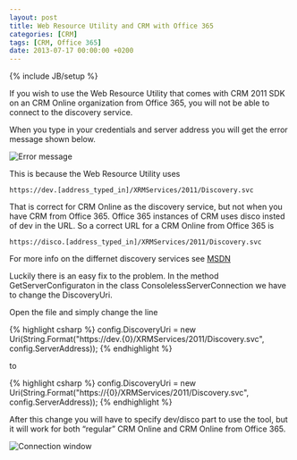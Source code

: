 ```yaml
---
layout: post
title: Web Resource Utility and CRM with Office 365
categories: [CRM]
tags: [CRM, Office 365]
date: 2013-07-17 00:00:00 +0200
---
```

{% include JB/setup %}

If you wish to use the Web Resource Utility that comes with CRM 2011 SDK on an CRM Online organization from Office 365, you will not be able to connect to the discovery service.

When you type in your credentials and server address you will get the error message shown below.

<img src="{{ site.url }}/assets/images/webresourceutility_crm365/error_logging_in.png" class="img-responsive" alt="Error message" title="Error message in webresource utility" />

This is because the Web Resource Utility uses

```
https://dev.[address_typed_in]/XRMServices/2011/Discovery.svc
```

That is correct for CRM Online as the discovery service, but not when you have CRM from Office 365. Office 365 instances of CRM uses disco insted of dev in the URL. So a correct URL for a CRM Online from Office 365 is

```
https://disco.[address_typed_in]/XRMServices/2011/Discovery.svc
```

For more info on the differnet discovery services see [MSDN](http://msdn.microsoft.com/en-us/library/gg328127.aspx)

Luckily there is an easy fix to the problem. In the method GetServerConfiguraton in the class ConsolelessServerConnection we have to change the DiscoveryUri.

Open the file and simply change the line

{% highlight csharp %}
config.DiscoveryUri = new Uri(String.Format("https://dev.{0}/XRMServices/2011/Discovery.svc", config.ServerAddress));
{% endhighlight %}

to

{% highlight csharp %}
config.DiscoveryUri = new Uri(String.Format("https://{0}/XRMServices/2011/Discovery.svc", config.ServerAddress));
{% endhighlight %}

After this change you will have to specify dev/disco part to use the tool, but it will work for both “regular” CRM Online and CRM Online from Office 365.

<img src="{{ site.url }}/assets/images/webresourceutility_crm365/connection.png" class="img-responsive" alt="Connection window" title="This is how you need to type in server address after the change in webresource utility" />

